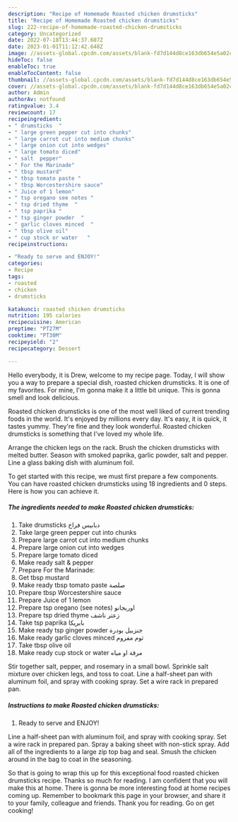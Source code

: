 ```yaml
---
description: "Recipe of Homemade Roasted chicken drumsticks"
title: "Recipe of Homemade Roasted chicken drumsticks"
slug: 222-recipe-of-homemade-roasted-chicken-drumsticks
category: Uncategorized
date: 2022-07-18T13:44:37.607Z
date: 2023-01-01T11:12:42.648Z
image: //assets-global.cpcdn.com/assets/blank-fd7d144d8ce163db654e5a02c40b08a2775adb7897d16e4062681dc7e1b2800f.png
hideToc: false
enableToc: true
enableTocContent: false
thumbnail: //assets-global.cpcdn.com/assets/blank-fd7d144d8ce163db654e5a02c40b08a2775adb7897d16e4062681dc7e1b2800f.png
cover: //assets-global.cpcdn.com/assets/blank-fd7d144d8ce163db654e5a02c40b08a2775adb7897d16e4062681dc7e1b2800f.png
author: Admin
authorAv: notfound
ratingvalue: 3.4
reviewcount: 17
recipeingredient:
- " drumsticks  "
- " large green pepper cut into chunks"
- " large carrot cut into medium chunks"
- " large onion cut into wedges"
- " large tomato diced"
- " salt  pepper"
- " For the Marinade"
- " tbsp mustard"
- " tbsp tomato paste "
- " tbsp Worcestershire sauce"
- " Juice of 1 lemon"
- " tsp oregano see notes "
- " tsp dried thyme  "
- " tsp paprika "
- " tsp ginger powder  "
- " garlic cloves minced  "
- " tbsp olive oil"
- " cup stock or water   "
recipeinstructions:

- "Ready to serve and ENJOY!"
categories:
- Recipe
tags:
- roasted
- chicken
- drumsticks

katakunci: roasted chicken drumsticks 
nutrition: 195 calories
recipecuisine: American
preptime: "PT27M"
cooktime: "PT30M"
recipeyield: "2"
recipecategory: Dessert

---
```



Hello everybody, it is Drew, welcome to my recipe page. Today, I will show you a way to prepare a special dish, roasted chicken drumsticks. It is one of my favorites. For mine, I'm gonna make it a little bit unique. This is gonna smell and look delicious.

Roasted chicken drumsticks is one of the most well liked of current trending foods in the world. It's enjoyed by millions every day. It's easy, it is quick, it tastes yummy. They're fine and they look wonderful. Roasted chicken drumsticks is something that I've loved my whole life.

Arrange the chicken legs on the rack. Brush the chicken drumsticks with melted butter. Season with smoked paprika, garlic powder, salt and pepper. Line a glass baking dish with aluminum foil.


To get started with this recipe, we must first prepare a few components. You can have roasted chicken drumsticks using 18 ingredients and 0 steps. Here is how you can achieve it.

<!--inarticleads1-->

##### The ingredients needed to make Roasted chicken drumsticks:

1. Take  drumsticks دبابيس فراخ
1. Take  large green pepper cut into chunks
1. Prepare  large carrot cut into medium chunks
1. Prepare  large onion cut into wedges
1. Prepare  large tomato diced
1. Make ready  salt &amp; pepper
1. Prepare  For the Marinade:
1. Get  tbsp mustard
1. Make ready  tbsp tomato paste صلصة
1. Prepare  tbsp Worcestershire sauce
1. Prepare  Juice of 1 lemon
1. Prepare  tsp oregano (see notes) اوريجانو
1. Prepare  tsp dried thyme زعتر ناشف
1. Take  tsp paprika بابريكا
1. Make ready  tsp ginger powder جنزبيل بودرة
1. Make ready  garlic cloves minced ثوم مفروم
1. Take  tbsp olive oil
1. Make ready  cup stock or water مرقة او مياه


Stir together salt, pepper, and rosemary in a small bowl. Sprinkle salt mixture over chicken legs, and toss to coat. Line a half-sheet pan with aluminum foil, and spray with cooking spray. Set a wire rack in prepared pan. 

<!--inarticleads2-->

##### Instructions to make Roasted chicken drumsticks:


1. Ready to serve and ENJOY!

Line a half-sheet pan with aluminum foil, and spray with cooking spray. Set a wire rack in prepared pan. Spray a baking sheet with non-stick spray. Add all of the ingredients to a large zip top bag and seal. Smush the chicken around in the bag to coat in the seasoning. 

So that is going to wrap this up for this exceptional food roasted chicken drumsticks recipe. Thanks so much for reading. I am confident that you will make this at home. There is gonna be more interesting food at home recipes coming up. Remember to bookmark this page in your browser, and share it to your family, colleague and friends. Thank you for reading. Go on get cooking!
